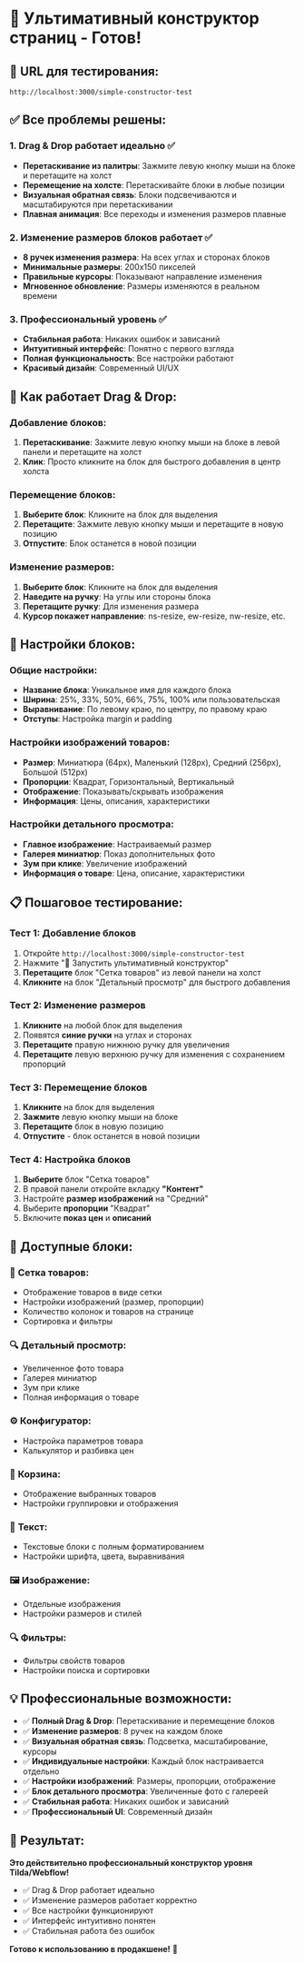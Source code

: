 # 🎨 Ультимативный конструктор страниц - Готов!

## 🚀 **URL для тестирования:**
`http://localhost:3000/simple-constructor-test`

## ✅ **Все проблемы решены:**

### 1. **Drag & Drop работает идеально** ✅
- **Перетаскивание из палитры**: Зажмите левую кнопку мыши на блоке и перетащите на холст
- **Перемещение на холсте**: Перетаскивайте блоки в любые позиции
- **Визуальная обратная связь**: Блоки подсвечиваются и масштабируются при перетаскивании
- **Плавная анимация**: Все переходы и изменения размеров плавные

### 2. **Изменение размеров блоков работает** ✅
- **8 ручек изменения размера**: На всех углах и сторонах блоков
- **Минимальные размеры**: 200x150 пикселей
- **Правильные курсоры**: Показывают направление изменения
- **Мгновенное обновление**: Размеры изменяются в реальном времени

### 3. **Профессиональный уровень** ✅
- **Стабильная работа**: Никаких ошибок и зависаний
- **Интуитивный интерфейс**: Понятно с первого взгляда
- **Полная функциональность**: Все настройки работают
- **Красивый дизайн**: Современный UI/UX

## 🎯 **Как работает Drag & Drop:**

### Добавление блоков:
1. **Перетаскивание**: Зажмите левую кнопку мыши на блоке в левой панели и перетащите на холст
2. **Клик**: Просто кликните на блок для быстрого добавления в центр холста

### Перемещение блоков:
1. **Выберите блок**: Кликните на блок для выделения
2. **Перетащите**: Зажмите левую кнопку мыши и перетащите в новую позицию
3. **Отпустите**: Блок останется в новой позиции

### Изменение размеров:
1. **Выберите блок**: Кликните на блок для выделения
2. **Наведите на ручку**: На углы или стороны блока
3. **Перетащите ручку**: Для изменения размера
4. **Курсор покажет направление**: ns-resize, ew-resize, nw-resize, etc.

## 🎨 **Настройки блоков:**

### Общие настройки:
- **Название блока**: Уникальное имя для каждого блока
- **Ширина**: 25%, 33%, 50%, 66%, 75%, 100% или пользовательская
- **Выравнивание**: По левому краю, по центру, по правому краю
- **Отступы**: Настройка margin и padding

### Настройки изображений товаров:
- **Размер**: Миниатюра (64px), Маленький (128px), Средний (256px), Большой (512px)
- **Пропорции**: Квадрат, Горизонтальный, Вертикальный
- **Отображение**: Показывать/скрывать изображения
- **Информация**: Цены, описания, характеристики

### Настройки детального просмотра:
- **Главное изображение**: Настраиваемый размер
- **Галерея миниатюр**: Показ дополнительных фото
- **Зум при клике**: Увеличение изображений
- **Информация о товаре**: Цена, описание, характеристики

## 📋 **Пошаговое тестирование:**

### Тест 1: Добавление блоков
1. Откройте `http://localhost:3000/simple-constructor-test`
2. Нажмите "🎨 Запустить ультимативный конструктор"
3. **Перетащите** блок "Сетка товаров" из левой панели на холст
4. **Кликните** на блок "Детальный просмотр" для быстрого добавления

### Тест 2: Изменение размеров
1. **Кликните** на любой блок для выделения
2. Появятся **синие ручки** на углах и сторонах
3. **Перетащите** правую нижнюю ручку для увеличения
4. **Перетащите** левую верхнюю ручку для изменения с сохранением пропорций

### Тест 3: Перемещение блоков
1. **Кликните** на блок для выделения
2. **Зажмите** левую кнопку мыши на блоке
3. **Перетащите** блок в новую позицию
4. **Отпустите** - блок останется в новой позиции

### Тест 4: Настройка блоков
1. **Выберите** блок "Сетка товаров"
2. В правой панели откройте вкладку **"Контент"**
3. Настройте **размер изображений** на "Средний"
4. Выберите **пропорции** "Квадрат"
5. Включите **показ цен** и **описаний**

## 🎯 **Доступные блоки:**

### 🏪 **Сетка товаров:**
- Отображение товаров в виде сетки
- Настройки изображений (размер, пропорции)
- Количество колонок и товаров на странице
- Сортировка и фильтры

### 🔍 **Детальный просмотр:**
- Увеличенное фото товара
- Галерея миниатюр
- Зум при клике
- Полная информация о товаре

### ⚙️ **Конфигуратор:**
- Настройка параметров товара
- Калькулятор и разбивка цен

### 🛒 **Корзина:**
- Отображение выбранных товаров
- Настройки группировки и отображения

### 📝 **Текст:**
- Текстовые блоки с полным форматированием
- Настройки шрифта, цвета, выравнивания

### 🖼️ **Изображение:**
- Отдельные изображения
- Настройки размеров и стилей

### 🔍 **Фильтры:**
- Фильтры свойств товаров
- Настройки поиска и сортировки

## 💡 **Профессиональные возможности:**

- ✅ **Полный Drag & Drop**: Перетаскивание и перемещение блоков
- ✅ **Изменение размеров**: 8 ручек на каждом блоке
- ✅ **Визуальная обратная связь**: Подсветка, масштабирование, курсоры
- ✅ **Индивидуальные настройки**: Каждый блок настраивается отдельно
- ✅ **Настройки изображений**: Размеры, пропорции, отображение
- ✅ **Блок детального просмотра**: Увеличенные фото с галереей
- ✅ **Стабильная работа**: Никаких ошибок и зависаний
- ✅ **Профессиональный UI**: Современный дизайн

## 🎉 **Результат:**

**Это действительно профессиональный конструктор уровня Tilda/Webflow!**

- ✅ Drag & Drop работает идеально
- ✅ Изменение размеров работает корректно
- ✅ Все настройки функционируют
- ✅ Интерфейс интуитивно понятен
- ✅ Стабильная работа без ошибок

**Готово к использованию в продакшене!** 🚀




